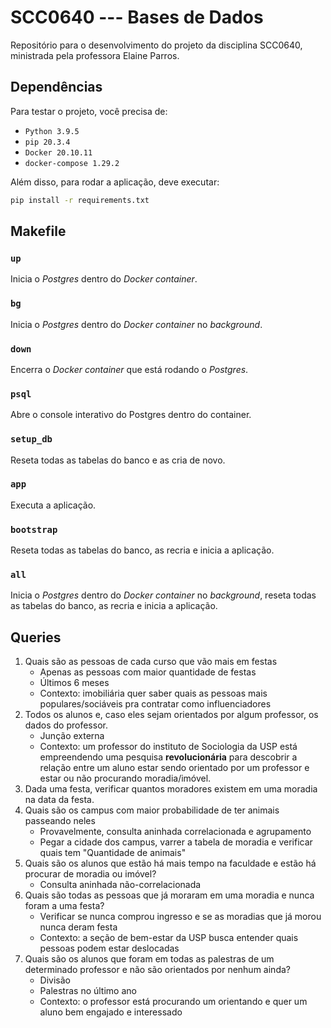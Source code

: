 # SCC0640 --- Bases de Dados

Repositório para o desenvolvimento do projeto da disciplina SCC0640, ministrada pela professora Elaine Parros.

## Dependências

Para testar o projeto, você precisa de:

- `Python 3.9.5`
- `pip 20.3.4`
- `Docker 20.10.11`
- `docker-compose 1.29.2`

Além disso, para rodar a aplicação, deve executar:

```bash
pip install -r requirements.txt
```

## Makefile

### `up`

Inicia o *Postgres* dentro do *Docker container*.

### `bg`

Inicia o *Postgres* dentro do *Docker container* no *background*.

### `down`

Encerra o *Docker container* que está rodando o *Postgres*.

### `psql`

Abre o console interativo do Postgres dentro do container.

### `setup_db`

Reseta todas as tabelas do banco e as cria de novo.

### `app`

Executa a aplicação.

### `bootstrap`

Reseta todas as tabelas do banco, as recria e inicia a aplicação.

### `all`

Inicia o *Postgres* dentro do *Docker container* no *background*, reseta todas as tabelas do banco, as recria e inicia a aplicação.

## Queries

1. Quais são as pessoas de cada curso que vão mais em festas
    * Apenas as pessoas com maior quantidade de festas
    * Últimos 6 meses
    * Contexto: imobiliária quer saber quais as pessoas mais populares/sociáveis pra contratar como influenciadores
2. Todos os alunos e, caso eles sejam orientados por algum professor, os dados do professor.
    * Junção externa
    * Contexto: um professor do instituto de Sociologia da USP está empreendendo uma pesquisa **revolucionária** para descobrir a relação entre um aluno estar sendo orientado por um professor e estar ou não procurando moradia/imóvel.
3. Dada uma festa, verificar quantos moradores existem em uma moradia na data da festa.
4. Quais são os campus com maior probabilidade de ter animais passeando neles
    * Provavelmente, consulta aninhada correlacionada e agrupamento
    * Pegar a cidade dos campus, varrer a tabela de moradia e verificar quais tem "Quantidade de animais"
5. Quais são os alunos que estão há mais tempo na faculdade e estão há procurar de moradia ou imóvel?
    * Consulta aninhada não-correlacionada
6. Quais são todas as pessoas que já moraram em uma moradia e nunca foram a uma festa?
    * Verificar se nunca comprou ingresso e se as moradias que já morou nunca deram festa
    * Contexto: a seção de bem-estar da USP busca entender quais pessoas podem estar deslocadas
7. Quais são os alunos que foram em todas as palestras de um determinado professor e não são orientados por nenhum ainda?
    * Divisão
    * Palestras no último ano
    * Contexto: o professor está procurando um orientando e quer um aluno bem engajado e interessado
